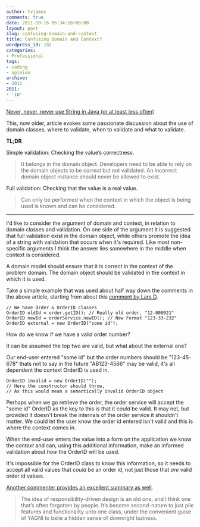 ```yaml
---
author: tvjames
comments: true
date: 2011-10-16 06:34:18+00:00
layout: post
slug: confusing-domain-and-context
title: Confusing Domain and Context?
wordpress_id: 182
categories:
- Professional
tags:
- coding
- opinion
archive: 
- 2011
2011:
- '10'
---
```


[Never, never, never use String in Java (or at least less often)](http://codemonkeyism.com/never-never-never-use-string-in-java-or-at-least-less-often/)

This, now older, article evokes some passionate discussion about the use of domain classes, where to validate, when to validate and what to validate.

**TL;DR**

Simple validation: Checking the value’s correctness.

> It belongs in the domain object. Developers need to be able to rely on the domain objects to be _correct_ but not validated. An incorrect domain object instance should never be allowed to exist.

Full validation: Checking that the value is a real value.

> Can only be performed when the context in which the object is being used is known and can be considered.

***

I'd like to consider the argument of domain and context, in relation to domain classes and validation. On one side of the argument it is suggested that full validation exist in the domain object, while others promote the idea of a string with validation that occurs when it's required. Like most non-specific arguments I think the answer lies somewhere in the middle when context is considered.

A domain model should ensure that it is correct in the context of the problem domain. The domain object should be validated in the context in which it is used.

Take a simple example that was used about half way down the comments in the above article, starting from about this [comment by Lars D](http://codemonkeyism.com/never-never-never-use-string-in-java-or-at-least-less-often/#comment-85971).

```
// We have Order & OrderID classes
OrderID oldId = order.getID(); // Really old order, "12-000021"
OrderID newId = orderService.newID(); // New Format "123-33-232"
OrderID external = new OrderID("some id");
```

How do we know if we have a valid order number?

It can be assumed the top two are valid, but what about the external one?

Our end-user entered "some id" but the order numbers should be "123-45-678" thats not to say in the future "AB123-4566" may be valid, it's all dependent the context OrderID is used in.

```
OrderID invalid = new OrderID("");
// Here the constructor should throw,
// As this would mean a semantically invalid OrderID object
```

Perhaps when we go retrieve the order, the order service will accept the "some id" OrderID as the key to this is that it _could_ be valid. It may not, but provided it doesn't break the internals of the order service it shouldn't matter. We could let the user know the order id entered isn't valid and this is where the context comes in.

When the end-user enters the value into a form on the application we know the _context_ and can, using this additional information, make an informed validation about _how_ the OrderID will be used.

It's impossible for the OrderID class to know this information, so it needs to accept all valid values that _could_ be an order id, not just those that _are_ valid order id values.

[Another commenter provides an excellent summary as well](http://codemonkeyism.com/never-never-never-use-string-in-java-or-at-least-less-often/#comment-226361).

> The idea of responsibility-driven design is an old one, and I think one that’s often forgotten by people. It’s become second-nature to just pile features and functionality unto one class, under the convenient guise of YAGNI to belie a hidden sense of downright laziness.
